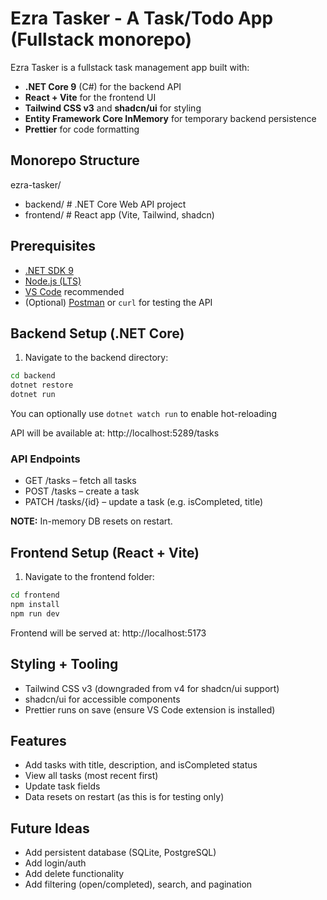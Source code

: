 # Ezra Tasker - A Task/Todo App (Fullstack monorepo)

Ezra Tasker is a fullstack task management app built with:

- **.NET Core 9** (C#) for the backend API
- **React + Vite** for the frontend UI
- **Tailwind CSS v3** and **shadcn/ui** for styling
- **Entity Framework Core InMemory** for temporary backend persistence
- **Prettier** for code formatting

## Monorepo Structure

ezra-tasker/

- backend/ # .NET Core Web API project
- frontend/ # React app (Vite, Tailwind, shadcn)

## Prerequisites

- [.NET SDK 9](https://dotnet.microsoft.com/en-us/download/dotnet/9.0)
- [Node.js (LTS)](https://nodejs.org/)
- [VS Code](https://code.visualstudio.com/) recommended
- (Optional) [Postman](https://www.postman.com/) or `curl` for testing the API

## Backend Setup (.NET Core)

1. Navigate to the backend directory:

```bash
cd backend
dotnet restore
dotnet run
```

You can optionally use `dotnet watch run` to enable hot-reloading

API will be available at:
http://localhost:5289/tasks

### API Endpoints

- GET /tasks – fetch all tasks
- POST /tasks – create a task
- PATCH /tasks/{id} – update a task (e.g. isCompleted, title)

**NOTE:** In-memory DB resets on restart.

## Frontend Setup (React + Vite)

1. Navigate to the frontend folder:

```bash
cd frontend
npm install
npm run dev
```

Frontend will be served at:
http://localhost:5173

## Styling + Tooling

- Tailwind CSS v3 (downgraded from v4 for shadcn/ui support)
- shadcn/ui for accessible components
- Prettier runs on save (ensure VS Code extension is installed)

## Features

- Add tasks with title, description, and isCompleted status
- View all tasks (most recent first)
- Update task fields
- Data resets on restart (as this is for testing only)

## Future Ideas

- Add persistent database (SQLite, PostgreSQL)
- Add login/auth
- Add delete functionality
- Add filtering (open/completed), search, and pagination
